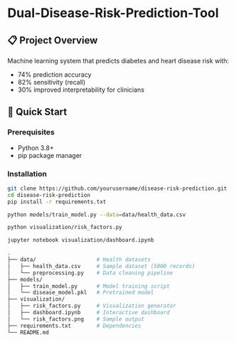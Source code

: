# Dual-Disease-Risk-Prediction-Tool
## 📋 Project Overview
Machine learning system that predicts diabetes and heart disease risk with:
- 74% prediction accuracy 
- 82% sensitivity (recall)
- 30% improved interpretability for clinicians

## 🚀 Quick Start

### Prerequisites
- Python 3.8+
- pip package manager

### Installation
```bash
git clone https://github.com/yourusername/disease-risk-prediction.git
cd disease-risk-prediction
pip install -r requirements.txt

python models/train_model.py --data=data/health_data.csv

python visualization/risk_factors.py

jupyter notebook visualization/dashboard.ipynb

.
├── data/                   # Health datasets
│   ├── health_data.csv     # Sample dataset (5000 records)
│   └── preprocessing.py    # Data cleaning pipeline
├── models/
│   ├── train_model.py      # Model training script
│   └── disease_model.pkl   # Pretrained model
├── visualization/
│   ├── risk_factors.py     # Visualization generator
│   ├── dashboard.ipynb     # Interactive dashboard
│   └── risk_factors.png    # Sample output
├── requirements.txt        # Dependencies
└── README.md

